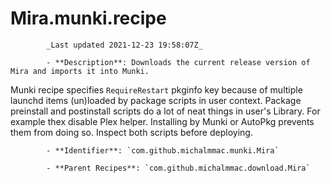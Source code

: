 # Mira.munki.recipe

            _Last updated 2021-12-23 19:58:07Z_

            - **Description**: Downloads the current release version of Mira and imports it into Munki.

Munki recipe specifies `RequireRestart` pkginfo key because of multiple launchd items (un)loaded by package scripts in user context.
Package preinstall and postinstall scripts do a lot of neat things in user's Library. For example thex disable Plex helper. Installing by Munki or AutoPkg prevents them from doing so. Inspect both scripts before deploying.


            - **Identifier**: `com.github.michalmmac.munki.Mira`

            - **Parent Recipes**: `com.github.michalmmac.download.Mira`